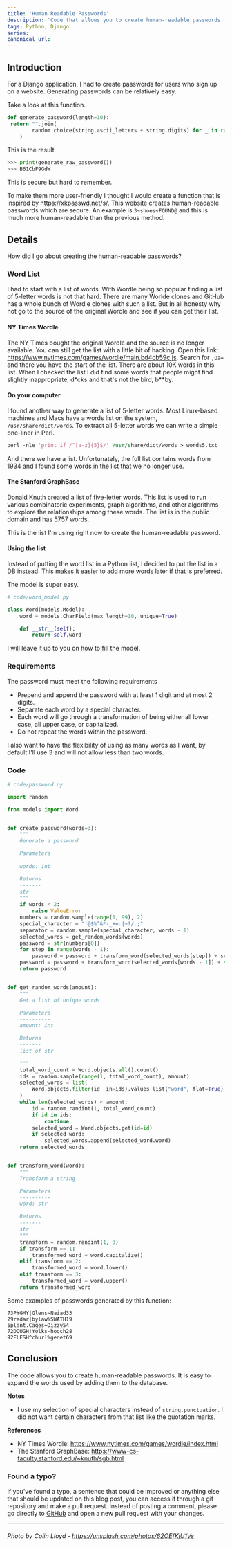 ```yaml
---
title: 'Human Readable Passwords'
description: 'Code that allows you to create human-readable passwords.'
tags: Python, Django
series:
canonical_url:
---
```


## Introduction

For a Django application, I had to create passwords for users who sign up on a website. Generating passwords can be relatively easy.

Take a look at this function.

```python
def generate_password(length=10):
 return "".join(
        random.choice(string.ascii_letters + string.digits) for _ in range(length)
    )
```

This is the result

```python
>>> print(generate_raw_password())
>>> B61CbF9GdW
```

This is secure but hard to remember.

To make them more user-friendly I thought I would create a function that is inspired by https://xkpasswd.net/s/. This website creates human-readable passwords which are secure. An example is `3~shoes~FOUND@` and this is much more human-readable than the previous method.

## Details

How did I go about creating the human-readable passwords?

### Word List

I had to start with a list of words. With Wordle being so popular finding a list of 5-letter words is not that hard. There are many Worlde clones and GitHub has a whole bunch of Wordle clones with such a list. But in all honesty why not go to the source of the original Wordle and see if you can get their list.

#### NY Times Wordle

The NY Times bought the original Wordle and the source is no longer available. You can still get the list with a little bit of hacking.
Open this link: https://www.nytimes.com/games/wordle/main.bd4cb59c.js. Search for `,Oa=` and there you have the start of the list. There are about 10K words in this list. When I checked the list I did find some words that people might find slightly inappropriate, d\*cks and that's not the bird, b\*\*by.

#### On your computer

I found another way to generate a list of 5-letter words. Most Linux-based machines and Macs have a words list on the system, `/usr/share/dict/words`. To extract all 5-letter words we can write a simple one-liner in Perl.

```perl
perl -nle 'print if /^[a-z]{5}$/' /usr/share/dict/words > words5.txt
```

And there we have a list. Unfortunately, the full list contains words from 1934 and I found some words in the list that we no longer use.

#### The Stanford GraphBase

Donald Knuth created a list of five-letter words. This list is used to run various combinatoric experiments, graph algorithms, and other algorithms to explore the relationships among these words. The list is in the public domain and has 5757 words.

This is the list I'm using right now to create the human-readable password.

#### Using the list

Instead of putting the word list in a Python list, I decided to put the list in a DB instead. This makes it easier to add more words later if that is preferred.

The model is super easy.

```py
# code/word_model.py

class Word(models.Model):
    word = models.CharField(max_length=10, unique=True)

    def __str__(self):
        return self.word

```

I will leave it up to you on how to fill the model.

### Requirements

The password must meet the following requirements

- Prepend and append the password with at least 1 digit and at most 2 digits.
- Separate each word by a special character.
- Each word will go through a transformation of being either all lower case, all upper case, or capitalized.
- Do not repeat the words within the password.

I also want to have the flexibility of using as many words as I want, by default I'll use 3 and will not allow less than two words.

### Code

```py
# code/password.py

import random

from models import Word


def create_password(words=3):
    """
    Generate a password

    Parameters
    ----------
    words: int

    Returns
    -------
    str
    """
    if words < 2:
        raise ValueError
    numbers = random.sample(range(1, 99), 2)
    special_character = "!@$%^&*-_+=:|~?/.;"
    separator = random.sample(special_character, words - 1)
    selected_words = get_random_words(words)
    password = str(numbers[0])
    for step in range(words - 1):
        password = password + transform_word(selected_words[step]) + separator[step]
    password = password + transform_word(selected_words[words - 1]) + str(numbers[1])
    return password


def get_random_words(amount):
    """
    Get a list of unique words

    Parameters
    ----------
    amount: int

    Returns
    -------
    list of str

    """
    total_word_count = Word.objects.all().count()
    ids = random.sample(range(1, total_word_count), amount)
    selected_words = list(
        Word.objects.filter(id__in=ids).values_list("word", flat=True)
    )
    while len(selected_words) < amount:
        id = random.randint(1, total_word_count)
        if id in ids:
            continue
        selected_word = Word.objects.get(id=id)
        if selected_word:
            selected_words.append(selected_word.word)
    return selected_words


def transform_word(word):
    """
    Transform a string

    Parameters
    ----------
    word: str

    Returns
    -------
    str
    """
    transform = random.randint(1, 3)
    if transform == 1:
        transformed_word = word.capitalize()
    elif transform == 2:
        transformed_word = word.lower()
    elif transform == 3:
        transformed_word = word.upper()
    return transformed_word

```

Some examples of passwords generated by this function:

```
73PYGMY|Glens~Naiad33
29radar|bylaw%SWATH19
5plant.Cages+Dizzy54
72DOUGH!Yolks-hooch28
92FLESH^churl%genet69
```

## Conclusion

The code allows you to create human-readable passwords. It is easy to expand the words used by adding them to the database.

**Notes**

- I use my selection of special characters instead of `string.punctuation`. I did not want certain characters from that list like the quotation marks.

**References**

- NY Times Wordle: https://www.nytimes.com/games/wordle/index.html
- The Stanford GraphBase: https://www-cs-faculty.stanford.edu/~knuth/sgb.html

### Found a typo?

If you've found a typo, a sentence that could be improved or anything else that should be updated on this blog post, you can access it through a git repository and make a pull request. Instead of posting a comment, please go directly to [GitHub](https://github.com/petervanderdoes/dev.to/tree/main/blog-posts/0002-human-readable-passwords) and open a new pull request with your changes.

---

###### Photo by Colin Lloyd - https://unsplash.com/photos/62OEfKjU1Vs
